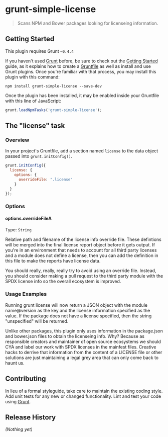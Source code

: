 # grunt-simple-license

> Scans NPM and Bower packages looking for licenseing information.

## Getting Started
This plugin requires Grunt `~0.4.4`

If you haven't used [Grunt](http://gruntjs.com/) before, be sure to check out the [Getting Started](http://gruntjs.com/getting-started) guide, as it explains how to create a [Gruntfile](http://gruntjs.com/sample-gruntfile) as well as install and use Grunt plugins. Once you're familiar with that process, you may install this plugin with this command:

```shell
npm install grunt-simple-license --save-dev
```

Once the plugin has been installed, it may be enabled inside your Gruntfile with this line of JavaScript:

```js
grunt.loadNpmTasks('grunt-simple-license');
```

## The "license" task

### Overview
In your project's Gruntfile, add a section named `license` to the data object passed into `grunt.initConfig()`.

```js
grunt.initConfig({
  license: {
    options: {
      overrideFile: ".license"
    }
  }
});
```

### Options

#### options.overrideFileA
Type: `String`

Relative path and filename of the license info override file. These defintions will be merged into the final
license report object before it gets output. If you're in an environment that needs to account for all third party
licenses and a module does not define a license, then you can add the definition in this file to make the reports
have license data.

You should really, really, really try to avoid using an override file. Instead, you should consider making a pull
request to the third party module with the SPDX license info so the overall ecosystem is improved.


### Usage Examples

Running grunt license will now return a JSON object with the module name@version as the key and the license information specified as the value. If the package does not have a license specified, then the string "unspecified" will be returned.

Unlike other packages, this plugin only uses information in the package.json and bower.json files to obtain the licenseing info. Why? Because as responsible creators and maintainer of open source ecosystems we should CYA and label our work with SPDX licenses in the mainfest files. Creative hacks to derrive that information from the content of a LICENSE file or other solutions are just maintaining a legal grey area that can only come back to haunt us.

## Contributing
In lieu of a formal styleguide, take care to maintain the existing coding style. Add unit tests for any new or changed functionality. Lint and test your code using [Grunt](http://gruntjs.com/).

## Release History
_(Nothing yet)_
